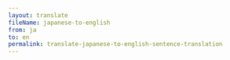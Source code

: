 ```yaml
--- 
layout: translate 
fileName: japanese-to-english 
from: ja
to: en 
permalink: translate-japanese-to-english-sentence-translation
---
```

